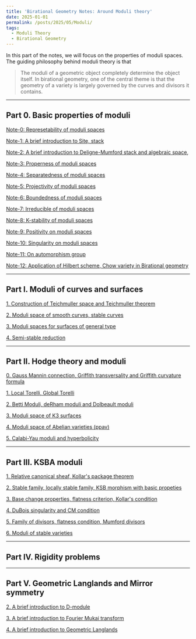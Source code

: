 ```yaml
---
title: 'Birational Geometry Notes: Around Moduli theory'
date: 2025-01-01
permalink: /posts/2025/05/Moduli/
tags:
  - Moduli Theory
  - Birational Geometry
---
```


In this part of the notes, we will focus on the properties of moduli spaces. The guiding philosophy behind moduli theory is that 

> The moduli of a geometric object completely determine the object itself. In birational geometry, one of the central theme is that the geometry of a variety is largely governed by the curves and divisors it contains.



---
## Part 0. Basic properties of moduli

[Note-0: Represetability of moduli spaces](https://yilimath.github.io/files/Moduli/RepresentableModuli.pdf)

[Note-1: A brief introduction to Site, stack]()

[Note-2: A brief introduction to Deligne-Mumford stack and algebraic space](), 

[Note-3: Properness of moduli spaces](https://yilimath.github.io/files/Moduli/ProperModuli.pdf)

[Note-4: Separatedness of moduli spaces](https://yilimath.github.io/files/Moduli/SeparatModuli.pdf)

[Note-5: Projectivity of moduli spaces](https://yilimath.github.io/files/Moduli/ProjectiveModuli.pdf)

[Note-6: Boundedness of moduli spaces](https://yilimath.github.io/files/Moduli/BoundednessModuli.pdf)

[Note-7: Irreducible of moduli spaces](https://yilimath.github.io/files/Moduli/IrreducibleModuli.pdf)

[Note-8: K-stability of moduli spaces](https://yilimath.github.io/files/Moduli/Kstable.pdf)

[Note-9: Positivity on moduli spaces]()

[Note-10: Singularity on moduli spaces]()

[Note-11: On automorphism group](https://yilimath.github.io/files/Moduli/AutGroup.pdf)

[Note-12: Application of Hilbert scheme, Chow variety in Birational geometry](https://yilimath.github.io/files/Deformation/HilbertScheme.pdf)

---
## Part I. Moduli of curves and surfaces

[1. Construction of Teichmuller space and Teichmuller theorem](https://yilimath.github.io/files/Moduli/Teichmuller.pdf)

[2. Moduli space of smooth curves, stable curves](https://yilimath.github.io/files/Moduli/ModuliCurve.pdf)

[3. Moduli spaces for surfaces of general type]()

[4. Semi-stable reduction]()



----
## Part II. Hodge theory and moduli

[0. Gauss Mannin connection, Griffith transversality and Griffith curvature formula]()

[1. Local Torelli, Global Torelli]()

[2. Betti Moduli, deRham moduli and Dolbeault moduli]()

[3. Moduli space of K3 surfaces](https://yilimath.github.io/files/Moduli/ModuliK3.pdf)

[4. Moduli space of Abelian varieties (ppav)]()

[5. Calabi-Yau moduli and hyperbolicity]()


----
## Part III. KSBA moduli

[1. Relative canonical sheaf, Kollar's package theorem]()

[2. Stable family, locally stable family, KSB morphism with basic propeties]()

[3. Base change properties, flatness criterion, Kollar's condition]()

[4. DuBois singularity and CM condition]()

[5. Family of divisors, flatness condition, Mumford divisors]()

[6. Moduli of stable varieties]()


----
## Part IV. Rigidity problems


---
## Part V. Geometric Langlands and Mirror symmetry


[2. A brief introduction to D-module]()

[3. A brief introduction to Fourier Mukai transform]()

[4. A brief introduction to Geometric Langlands]()

